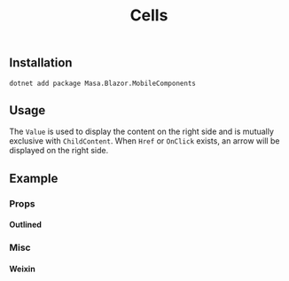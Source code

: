 ﻿---
title: Cells
desc: "Used for information display in various category rows."
release: v1.11.0
related:
  - /blazor/mobiles/swipe-actions
---

## Installation

```shell
dotnet add package Masa.Blazor.MobileComponents
```

## Usage

The `Value` is used to display the content on the right side and is mutually exclusive with `ChildContent`. When `Href`
or `OnClick` exists, an arrow will be displayed on the right side.

<masa-example file="Examples.mobiles.cell.Usage"></masa-example>

## Example

### Props

#### Outlined

<masa-example file="Examples.mobiles.cell.Outlined"></masa-example>

### Misc

#### Weixin

<masa-example file="Examples.mobiles.cell.WeiXin"></masa-example>